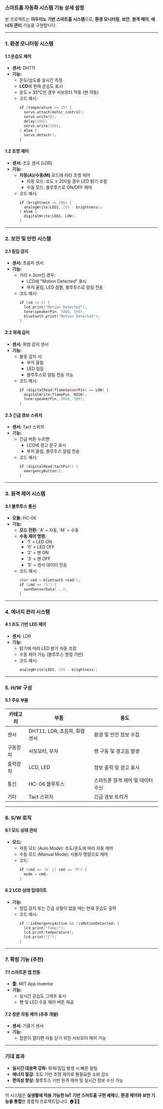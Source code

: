 ### **스마트홈 자동화 시스템 기능 상세 설명**
본 프로젝트는 **아두이노 기반 스마트홈 시스템**으로, **환경 모니터링**, **보안**, **원격 제어**, **에너지 관리** 기능을 구현합니다.

---

### **1. 환경 모니터링 시스템**
#### **1.1 온습도 제어**
- **센서:** DHT11  
- **기능:**  
  - 온도/습도를 실시간 측정  
  - **LCD**에 현재 온습도 표시  
  - 온도 ≥ 35°C인 경우 서보모터 작동 (팬 작동)
  - 코드 예시:
    ```cpp
    if (temperature >= 35) {
      servo.attach(motor_control);
      servo.write(0);
      delay(500);
      servo.write(180);
    } else {
      servo.detach();
    }
    ```

#### **1.2 조명 제어**
- **센서:** 조도 센서 (LDR)  
- **기능:**  
  - **자동(A)/수동(M)** 모드에 따라 조명 제어
    - 자동 모드: 조도 ≤ 200일 경우 LED 밝기 조절  
    - 수동 모드: 블루투스로 ON/OFF 제어  
  - 코드 예시:
    ```cpp
    if (brightness <= 200) {
      analogWrite(LED1, 255 - brightness);
    } else {
      digitalWrite(LED1, LOW);
    }
    ```

---

### **2. 보안 및 안전 시스템**
#### **2.1 침입 감지**
- **센서:** 초음파 센서  
- **기능:**  
  - 거리 ≤ 3cm인 경우:
    - LCD에 "Motion Detected" 표시  
    - 부저 울림, LED 점멸, 블루투스로 알림 전송  
  - 코드 예시:
    ```cpp
    if (cm <= 3) {
      lcd.print("Motion Detected");
      tone(speakerPin, 5000, 500);
      bluetooth.print("Motion Detected");
    }
    ```

#### **2.2 화재 감지**
- **센서:** 화염 감지 센서  
- **기능:**  
  - 불꽃 감지 시:
    - 부저 울림  
    - LED 점등  
    - 블루투스로 알림 전송 가능  
  - 코드 예시:
    ```cpp
    if (digitalRead(flameSensorPin) == LOW) {
      digitalWrite(flamePin, HIGH);
      tone(speakerPin, 5000, 500);
    }
    ```

#### **2.3 긴급 경보 스위치**
- **센서:** Tact 스위치  
- **기능:**  
  - 긴급 버튼 누르면:
    - LCD에 경고 문구 표시  
    - 부저 울림, 블루투스 알림 전송  
  - 코드 예시:
    ```cpp
    if (digitalRead(tactPin)) {
      emergencyButton();
    }
    ```

---

### **3. 원격 제어 시스템**
#### **3.1 블루투스 통신**
- **모듈:** HC-06  
- **기능:**  
  - **모드 전환:** 'A' = 자동, 'M' = 수동  
  - **수동 제어 명령:**  
    - '1' = LED ON  
    - '0' = LED OFF  
    - '2' = 팬 ON  
    - '3' = 팬 OFF  
    - 'S' = 센서 데이터 전송  
  - 코드 예시:
    ```cpp
    char cmd = bluetooth.read();
    if (cmd == 'S') {
      sendSensorData(...);
    }
    ```

---

### **4. 에너지 관리 시스템**
#### **4.1 조도 기반 LED 제어**
- **센서:** LDR  
- **기능:**  
  - 밝기에 따라 LED 밝기 자동 조정  
  - 수동 제어 가능 (블루투스 명령 기반)  
  - 코드 예시:
    ```cpp
    analogWrite(LED1, 255 - brightness);
    ```

---

### **5. H/W 구성**
#### **5.1 주요 부품**
| **카테고리**  | **부품**                        | **용도**                  |
|---------------|----------------------------------|----------------------------|
| 센서          | DHT11, LDR, 초음파, 화염 센서     | 환경 및 안전 정보 수집      |
| 구동장치      | 서보모터, 부저                   | 팬 구동 및 경고음 발생      |
| 출력장치      | LCD, LED                         | 정보 출력 및 경고 표시      |
| 통신          | HC-06 블루투스                   | 스마트폰 원격 제어 및 데이터 수신 |
| 기타          | Tact 스위치                      | 긴급 경보 트리거           |

---

### **6. S/W 로직**
#### **6.1 모드 상태 관리**
- **모드:**  
  - 자동 모드 (Auto Mode): 조도/온도에 따라 자동 제어  
  - 수동 모드 (Manual Mode): 사용자 명령으로 제어  
  - 코드:
    ```cpp
    if (cmd == 'A' || cmd == 'M') {
      mode = cmd;
    }
    ```

#### **6.2 LCD 상태 업데이트**
- **기능:**  
  - 침입 감지 또는 긴급 상황이 없을 때는 현재 온습도 출력  
  - 코드 예시:
    ```cpp
    if (!isEmergencyActive && !isMotionDetected) {
      lcd.print("Temp:");
      lcd.print(temperature);
      lcd.print("C");
    }
    ```

---

### **7. 확장 기능 (추천)**
#### **7.1 스마트폰 앱 연동**
- **툴:** MIT App Inventor  
- **기능:**  
  - 실시간 온습도 그래프 표시  
  - 팬 및 LED 수동 제어 버튼 제공  

#### **7.2 창문 자동 제어 (추후 개발)**
- **센서:** 기울기 센서  
- **기능:**  
  - 창문이 열리면 자동 닫기 위한 서보모터 제어 가능  

---

### **기대 효과**
- **실시간 대응력 강화:** 화재/침입 발생 시 빠른 알림  
- **에너지 절감:** 조도 기반 조명 제어로 불필요한 소비 감소  
- **편의성 향상:** 블루투스 기반 원격 제어 및 실시간 정보 수신 가능  

---

이 시스템은 **실생활에 적용 가능한 IoT 기반 스마트홈 구현 예제**로, **환경 제어와 보안 기능을 통합**한 종합적 프로젝트입니다. 🏠🔧📱
